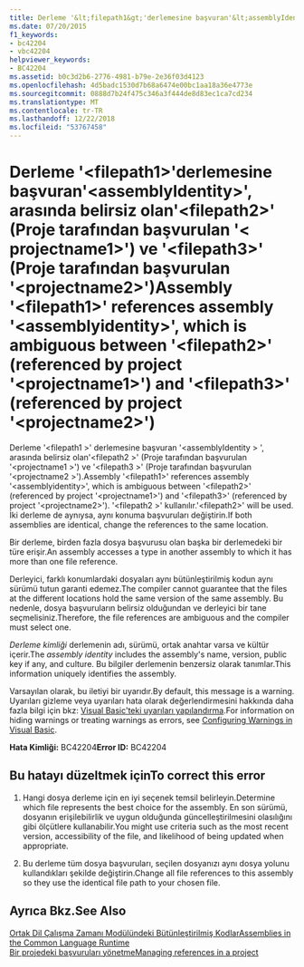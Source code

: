 ```yaml
---
title: Derleme '&lt;filepath1&gt;'derlemesine başvuran'&lt;assemblyIdentity&gt;', arasında belirsiz olan'&lt;filepath2&gt;' (Proje tarafından başvurulan '&lt; projectname1&gt;') ve '&lt;filepath3&gt;' (Proje tarafından başvurulan '&lt;projectname2&gt;')
ms.date: 07/20/2015
f1_keywords:
- bc42204
- vbc42204
helpviewer_keywords:
- BC42204
ms.assetid: b0c3d2b6-2776-4981-b79e-2e36f03d4123
ms.openlocfilehash: 4d5badc1530d7b68a6474e00bc1aa18a36e4773e
ms.sourcegitcommit: 0888d7b24f475c346a3f444de8d83ec1ca7cd234
ms.translationtype: MT
ms.contentlocale: tr-TR
ms.lasthandoff: 12/22/2018
ms.locfileid: "53767458"
---
```

# <a name="assembly-ltfilepath1gt-references-assembly-ltassemblyidentitygt-which-is-ambiguous-between-ltfilepath2gt-referenced-by-project-ltprojectname1gt-and-ltfilepath3gt-referenced-by-project-ltprojectname2gt"></a><span data-ttu-id="b8045-102">Derleme '&lt;filepath1&gt;'derlemesine başvuran'&lt;assemblyIdentity&gt;', arasında belirsiz olan'&lt;filepath2&gt;' (Proje tarafından başvurulan '&lt; projectname1&gt;') ve '&lt;filepath3&gt;' (Proje tarafından başvurulan '&lt;projectname2&gt;')</span><span class="sxs-lookup"><span data-stu-id="b8045-102">Assembly '&lt;filepath1&gt;' references assembly '&lt;assemblyidentity&gt;', which is ambiguous between '&lt;filepath2&gt;' (referenced by project '&lt;projectname1&gt;') and '&lt;filepath3&gt;' (referenced by project '&lt;projectname2&gt;')</span></span>
<span data-ttu-id="b8045-103">Derleme '\<filepath1 >' derlemesine başvuran '\<assemblyIdentity > ', arasında belirsiz olan'\<filepath2 >' (Proje tarafından başvurulan '\<projectname1 >') ve '\<filepath3 >' (Proje tarafından başvurulan '\<projectname2 >').</span><span class="sxs-lookup"><span data-stu-id="b8045-103">Assembly '\<filepath1>' references assembly '\<assemblyidentity>', which is ambiguous between '\<filepath2>' (referenced by project '\<projectname1>') and '\<filepath3>' (referenced by project '\<projectname2>').</span></span> <span data-ttu-id="b8045-104">'\<filepath2 >' kullanılır.</span><span class="sxs-lookup"><span data-stu-id="b8045-104">'\<filepath2>' will be used.</span></span> <span data-ttu-id="b8045-105">İki derleme de aynıysa, aynı konuma başvuruları değiştirin.</span><span class="sxs-lookup"><span data-stu-id="b8045-105">If both assemblies are identical, change the references to the same location.</span></span>  
  
 <span data-ttu-id="b8045-106">Bir derleme, birden fazla dosya başvurusu olan başka bir derlemedeki bir türe erişir.</span><span class="sxs-lookup"><span data-stu-id="b8045-106">An assembly accesses a type in another assembly to which it has more than one file reference.</span></span>  
  
 <span data-ttu-id="b8045-107">Derleyici, farklı konumlardaki dosyaları aynı bütünleştirilmiş kodun aynı sürümü tutun garanti edemez.</span><span class="sxs-lookup"><span data-stu-id="b8045-107">The compiler cannot guarantee that the files at the different locations hold the same version of the same assembly.</span></span> <span data-ttu-id="b8045-108">Bu nedenle, dosya başvuruların belirsiz olduğundan ve derleyici bir tane seçmelisiniz.</span><span class="sxs-lookup"><span data-stu-id="b8045-108">Therefore, the file references are ambiguous and the compiler must select one.</span></span>  
  
 <span data-ttu-id="b8045-109">*Derleme kimliği* derlemenin adı, sürümü, ortak anahtar varsa ve kültür içerir.</span><span class="sxs-lookup"><span data-stu-id="b8045-109">The *assembly identity* includes the assembly's name, version, public key if any, and culture.</span></span> <span data-ttu-id="b8045-110">Bu bilgiler derlemenin benzersiz olarak tanımlar.</span><span class="sxs-lookup"><span data-stu-id="b8045-110">This information uniquely identifies the assembly.</span></span>  
  
 <span data-ttu-id="b8045-111">Varsayılan olarak, bu iletiyi bir uyarıdır.</span><span class="sxs-lookup"><span data-stu-id="b8045-111">By default, this message is a warning.</span></span> <span data-ttu-id="b8045-112">Uyarıları gizleme veya uyarıları hata olarak değerlendirmesini hakkında daha fazla bilgi için bkz: [Visual Basic'teki uyarıları yapılandırma](/visualstudio/ide/configuring-warnings-in-visual-basic).</span><span class="sxs-lookup"><span data-stu-id="b8045-112">For information on hiding warnings or treating warnings as errors, see [Configuring Warnings in Visual Basic](/visualstudio/ide/configuring-warnings-in-visual-basic).</span></span>  
  
 <span data-ttu-id="b8045-113">**Hata Kimliği:** BC42204</span><span class="sxs-lookup"><span data-stu-id="b8045-113">**Error ID:** BC42204</span></span>  
  
## <a name="to-correct-this-error"></a><span data-ttu-id="b8045-114">Bu hatayı düzeltmek için</span><span class="sxs-lookup"><span data-stu-id="b8045-114">To correct this error</span></span>  
  
1.  <span data-ttu-id="b8045-115">Hangi dosya derleme için en iyi seçenek temsil belirleyin.</span><span class="sxs-lookup"><span data-stu-id="b8045-115">Determine which file represents the best choice for the assembly.</span></span> <span data-ttu-id="b8045-116">En son sürümü, dosyanın erişilebilirlik ve uygun olduğunda güncelleştirilmesini olasılığını gibi ölçütlere kullanabilir.</span><span class="sxs-lookup"><span data-stu-id="b8045-116">You might use criteria such as the most recent version, accessibility of the file, and likelihood of being updated when appropriate.</span></span>  
  
2.  <span data-ttu-id="b8045-117">Bu derleme tüm dosya başvuruları, seçilen dosyanızı aynı dosya yolunu kullandıkları şekilde değiştirin.</span><span class="sxs-lookup"><span data-stu-id="b8045-117">Change all file references to this assembly so they use the identical file path to your chosen file.</span></span>  
  
## <a name="see-also"></a><span data-ttu-id="b8045-118">Ayrıca Bkz.</span><span class="sxs-lookup"><span data-stu-id="b8045-118">See Also</span></span>  
 [<span data-ttu-id="b8045-119">Ortak Dil Çalışma Zamanı Modülündeki Bütünleştirilmiş Kodlar</span><span class="sxs-lookup"><span data-stu-id="b8045-119">Assemblies in the Common Language Runtime</span></span>](../../framework/app-domains/assemblies-in-the-common-language-runtime.md)  
 [<span data-ttu-id="b8045-120">Bir projedeki başvuruları yönetme</span><span class="sxs-lookup"><span data-stu-id="b8045-120">Managing references in a project</span></span>](/visualstudio/ide/managing-references-in-a-project)
